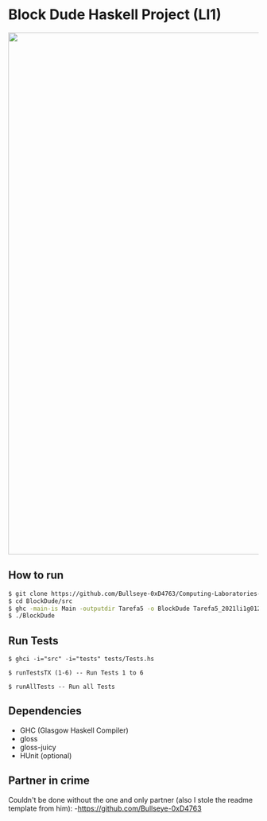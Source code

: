 # Block Dude Haskell Project (LI1)
<img align = "center" width = 1050px src = "https://raw.githubusercontent.com/DigoqueDigo/BlockDude/main/src/Resources1/Captura%20de%20ecr%C3%A3%20de%202022-03-05%2000-14-15.png"/>



## How to run

```bash
$ git clone https://github.com/Bullseye-0xD4763/Computing-Laboratories-I
$ cd BlockDude/src
$ ghc -main-is Main -outputdir Tarefa5 -o BlockDude Tarefa5_2021li1g012
$ ./BlockDude
```

## Run Tests


```Tests:
$ ghci -i="src" -i="tests" tests/Tests.hs

$ runTestsTX (1-6) -- Run Tests 1 to 6

$ runAllTests -- Run all Tests
```

## Dependencies

- GHC (Glasgow Haskell Compiler)
- gloss
- gloss-juicy
- HUnit (optional)

## Partner in crime

Couldn't be done without the one and only partner (also I stole the readme template from him):
-https://github.com/Bullseye-0xD4763
